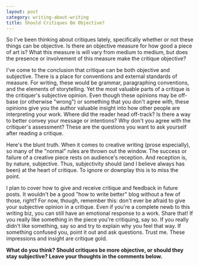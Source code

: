 ```yaml
---
layout: post
category: writing-about-writing
title: Should Critiques Be Objective?
---
```


So I've been thinking about critiques lately, specifically whether or not these things can be objective. Is there an objective measure for how good a piece of art is? What this measure is will vary from medium to medium, but does the presence or involvement of this measure make the critique objective?

<!--excerpt-->

I've come to the conclusion that critique can be both objective and subjective. There is a place for conventions and external standards of measure. For writing, these would be grammar, paragraphing conventions, and the elements of storytelling. Yet the most valuable parts of a critique is the critiquer's subjective opinion. Even though these opinions may be off-base (or otherwise "wrong") or something that you don't agree with, these opinions give you the author valuable insight into how other people are interpreting your work. Where did the reader head off-track? Is there a way to better convey your message or intentions? Why don't you agree with the critiquer's assessment? These are the questions you want to ask yourself after reading a critique.

Here's the blunt truth. When it comes to creative writing (prose especially), so many of the "normal" rules are thrown out the window. The success or failure of a creative piece rests on audience's reception. And reception is, by nature, subjective. Thus, subjectivity should (and I believe always has been) at the heart of critique. To ignore or downplay this is to miss the point.

I plan to cover how to give and receive critique and feedback in future posts. It wouldn't be a good "how to write better" blog without a few of those, right? For now, though, remember this: don't ever be afraid to give your subjective opinion in a critique. Even if you're a complete newb to this writing biz, you can still have an emotional response to a work. Share that! If you really like something in the piece you're critiquing, say so. If you really didn't like something, say so and try to explain why you feel that way. If something confused you, point it out and ask questions. Trust me. These impressions and insight are critique gold.

**What do you think? Should critiques be more objective, or should they stay subjective? Leave your thoughts in the comments below.**
